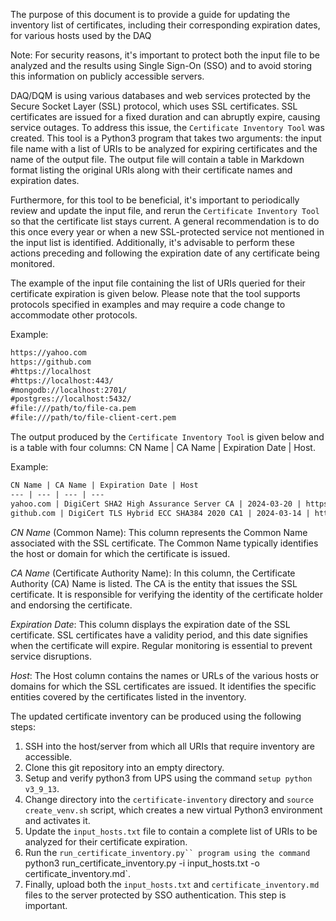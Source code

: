 The purpose of this document is to provide a guide for updating the inventory list of certificates, including their corresponding expiration dates, for various hosts used by the DAQ

Note: For security reasons, it's important to protect both the input file to be analyzed and the results using Single Sign-On (SSO) and to avoid storing this information on publicly accessible servers.

DAQ/DQM is using various databases and web services protected by the Secure Socket Layer (SSL) protocol, which uses SSL certificates. SSL certificates are issued for a fixed duration and can abruptly expire, causing service outages. To address this issue, the `Certificate Inventory Tool` was created. This tool is a Python3 program that takes two arguments: the input file name with a list of URIs to be analyzed for expiring certificates and the name of the output file. The output file will contain a table in Markdown format listing the original URIs along with their certificate names and expiration dates.

Furthermore, for this tool to be beneficial, it's important to periodically review and update the input file, and rerun the `Certificate Inventory Tool` so that the certificate list stays current. A general recommendation is to do this once every year or when a new SSL-protected service not mentioned in the input list is identified. Additionally, it's advisable to perform these actions preceding and following the expiration date of any certificate being monitored.

The example of the input file containing the list of URIs queried for their certificate expiration is given below. Please note that the tool supports protocols specified in examples and may require a code change to accommodate other protocols.

Example:
````txt
https://yahoo.com
https://github.com
#https://localhost
#https://localhost:443/
#mongodb://localhost:2701/
#postgres://localhost:5432/
#file:///path/to/file-ca.pem
#file:///path/to/file-client-cert.pem
````

The output produced by the `Certificate Inventory Tool` is given below and is a table with four columns: CN Name | CA Name | Expiration Date | Host.

Example:
````txt
CN Name | CA Name | Expiration Date | Host
--- | --- | --- | ---
yahoo.com | DigiCert SHA2 High Assurance Server CA | 2024-03-20 | https://yahoo.com
github.com | DigiCert TLS Hybrid ECC SHA384 2020 CA1 | 2024-03-14 | https://github.com
````

*CN Name* (Common Name): This column represents the Common Name associated with the SSL certificate. The Common Name typically identifies the host or domain for which the certificate is issued.

*CA Name* (Certificate Authority Name): In this column, the Certificate Authority (CA) Name is listed. The CA is the entity that issues the SSL certificate. It is responsible for verifying the identity of the certificate holder and endorsing the certificate.

*Expiration Date*: This column displays the expiration date of the SSL certificate. SSL certificates have a validity period, and this date signifies when the certificate will expire. Regular monitoring is essential to prevent service disruptions.

*Host*: The Host column contains the names or URLs of the various hosts or domains for which the SSL certificates are issued. It identifies the specific entities covered by the certificates listed in the inventory.


The updated certificate inventory can be produced using the following steps:

1. SSH into the host/server from which all URIs that require inventory are accessible.
2. Clone this git repository into an empty directory.
3. Setup and verify python3 from UPS using the command `setup python v3_9_13`.
4. Change directory into the `certificate-inventory` directory and `source create_venv.sh` script, which creates a new virtual Python3 environment and activates it.
5. Update the `input_hosts.txt` file to contain a complete list of URIs to be analyzed for their certificate expiration.
6. Run the `run_certificate_inventory.py`` program using the command `python3 run_certificate_inventory.py -i input_hosts.txt -o certificate_inventory.md`.
7. Finally, upload both the `input_hosts.txt` and `certificate_inventory.md` files to the server protected by SSO authentication. This step is important.
